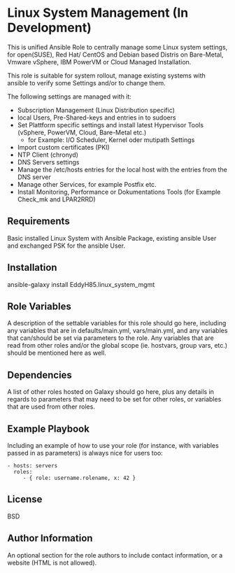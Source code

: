 Linux System Management (In Development)
=========

This is unified Ansible Role to centrally manage some Linux system settings, for open(SUSE), Red Hat/ CentOS and Debian based Distris on Bare-Metal, Vmware vSphere, IBM PowerVM or Cloud Managed Installation.

This role is suitable for system rollout, manage existing systems with ansible to verify some Settings and/or to change them.

The following settings are managed with it:
- Subscription Management (Linux Distribution specific)
- local Users, Pre-Shared-keys and entries in to sudoers
- Set Plattform specific settings and install latest Hypervisor Tools (vSphere, PowerVM, Cloud, Bare-Metal etc.)
    - for Example: I/O Scheduler, Kernel oder mutipath Settings
- Import custom certificates (PKI)
- NTP Client (chronyd)
- DNS Servers settings
- Manage the /etc/hosts entries for the local host with the entries from the DNS server
- Manage other Services, for example Postfix etc.
- Install Monitoring, Performance or Dokumentations Tools (for Example Check_mk and LPAR2RRD)

Requirements
------------

Basic installed Linux System with Ansible Package, existing ansible User and exchanged PSK for the ansible User.

Installation
------------

ansible-galaxy install EddyH85.linux_system_mgmt

Role Variables
--------------

A description of the settable variables for this role should go here, including any variables that are in defaults/main.yml, vars/main.yml, and any variables that can/should be set via parameters to the role. Any variables that are read from other roles and/or the global scope (ie. hostvars, group vars, etc.) should be mentioned here as well.

Dependencies
------------

A list of other roles hosted on Galaxy should go here, plus any details in regards to parameters that may need to be set for other roles, or variables that are used from other roles.

Example Playbook
----------------

Including an example of how to use your role (for instance, with variables passed in as parameters) is always nice for users too:

    - hosts: servers
      roles:
         - { role: username.rolename, x: 42 }

License
-------

BSD

Author Information
------------------

An optional section for the role authors to include contact information, or a website (HTML is not allowed).

